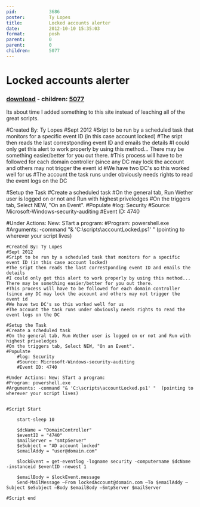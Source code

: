 ```yaml
---
pid:            3686
poster:         Ty Lopes
title:          Locked accounts alerter
date:           2012-10-10 15:35:03
format:         posh
parent:         0
parent:         0
children:       5077
---
```


# Locked accounts alerter

### [download](3686.ps1) - children: [5077](5077.md)

Its about time I added something to this site instead of leaching all of the great scripts.


#Created By: Ty Lopes
#Sept 2012
#Sript to be run by a scheduled task that monitors for a specific event ID (in this case account locked)
#The sript then reads the last correstponding event ID and emails the details
#I could only get this alert to work properly by using this method... There may be something easier/better for you out there.
#This process will have to be followed for each domain controller (since any DC may lock the account and others may not trigger the event id
#We have two DC's so this worked well for us
#The account the task runs under obviously needs rights to read the event logs on the DC

#Setup the Task
#Create a scheduled task
#On the general tab, Run Wether user is logged on or not and Run with highest priveledges
#On the triggers tab, Select NEW, "On an Event".
#Populate 
	#log: Security
	#Source: Microsoft-Windows-security-auditing
	#Event ID: 4740

#Under Actions: New: STart a program:
#Program: powershell.exe
#Arguments: -command "& 'C:\scripts\accountLocked.ps1' "  (pointing to wherever your script lives)


```posh
#Created By: Ty Lopes
#Sept 2012
#Sript to be run by a scheduled task that monitors for a specific event ID (in this case account locked)
#The sript then reads the last correstponding event ID and emails the details
#I could only get this alert to work properly by using this method... There may be something easier/better for you out there.
#This process will have to be followed for each domain controller (since any DC may lock the account and others may not trigger the event id
#We have two DC's so this worked well for us
#The account the task runs under obviously needs rights to read the event logs on the DC

#Setup the Task
#Create a scheduled task
#On the general tab, Run Wether user is logged on or not and Run with highest priveledges
#On the triggers tab, Select NEW, "On an Event".
#Populate 
	#log: Security
	#Source: Microsoft-Windows-security-auditing
	#Event ID: 4740

#Under Actions: New: STart a program:
#Program: powershell.exe
#Arguments: -command "& 'C:\scripts\accountLocked.ps1' "  (pointing to wherever your script lives)


#Script Start

	start-sleep 10

	$dcName = "DomainController"
	$eventID = "4740"
	$mailServer = "smtpServer"
	$eSubject = "AD account locked"
	$emailAddy = "user@domain.com"

	$lockEvent = get-eventlog -logname security -computername $dcName -instanceid $eventID -newest 1

	$emailBody = $lockEvent.message
	Send-MailMessage –From lockedAccount@domain.com –To $emailAddy –Subject $eSubject –Body $emailBody –SmtpServer $mailServer

#Script end

```
